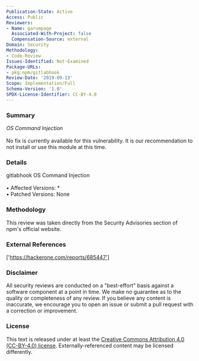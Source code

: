```yaml
---
Publication-State: Active
Access: Public
Reviewers:
- Name: garumpage
  Associated-With-Project: false
  Compensation-Source: external
Domain: Security
Methodology:
- Code-Review
Issues-Identified: Not-Examined
Package-URLs:
- pkg:npm/gitlabhook
Review-Date: '2019-09-13'
Scope: Implementation/Full
Schema-Version: '1.0'
SPDX-License-Identifier: CC-BY-4.0
---
```

### Summary
*OS Command Injection*<br><br>No fix is currently available for this vulnerability.  It is our recommendation to not install or use this module at this time.
### Details
gitlabhook OS Command Injection
<br><br>• Affected Versions: *
<br>• Patched Versions: None
### Methodology
This review was taken directly from the Security Advisories section of npm's official website.
### External References
['https://hackerone.com/reports/685447']
### Disclaimer
All security reviews are conducted on a "best-effort" basis against a software component at a point in time. We make no guarantee as to the quality or completeness of any review. If you believe any content is inaccurate, we encourage you to open an issue or submit a pull request with a correction or improvement.
### License
This text is released under at least the [Creative Commons Attribution 4.0 (CC-BY-4.0) license](https://creativecommons.org/licenses/by/4.0/legalcode.txt). Externally-referenced content may be licensed differently.
